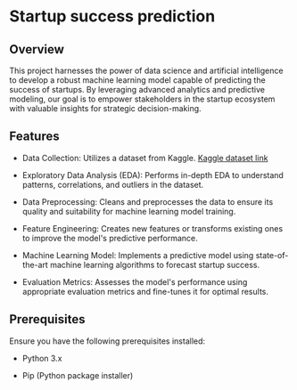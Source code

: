 # Startup success prediction
## Overview
This project harnesses the power of data science and artificial intelligence to develop a robust machine learning model capable of predicting the success of startups. By leveraging advanced analytics and predictive modeling, our goal is to empower stakeholders in the startup ecosystem with valuable insights for strategic decision-making.

## Features
- Data Collection: Utilizes a dataset from Kaggle. [Kaggle dataset link](https://www.kaggle.com/datasets/manishkc06/startup-success-prediction)

- Exploratory Data Analysis (EDA): Performs in-depth EDA to understand patterns, correlations, and outliers in the dataset.

- Data Preprocessing: Cleans and preprocesses the data to ensure its quality and suitability for machine learning model training.

- Feature Engineering: Creates new features or transforms existing ones to improve the model's predictive performance.

- Machine Learning Model: Implements a predictive model using state-of-the-art machine learning algorithms to forecast startup success.

- Evaluation Metrics: Assesses the model's performance using appropriate evaluation metrics and fine-tunes it for optimal results.

## Prerequisites
Ensure you have the following prerequisites installed:

- Python 3.x

- Pip (Python package installer)
